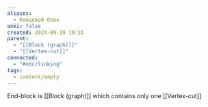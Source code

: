 ```yaml
---
aliases:
  - Концевой блок
anki: false
created: 2024-09-19 19:31
parent:
  - "[[Block (graph)]]"
  - "[[Vertex-cut]]"
connected:
  - "#обс/linking"
tags:
  - content/empty
---
```


End-block
is [[Block (graph)]] which contains only one [[Vertex-cut]]
